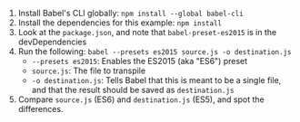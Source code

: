 1. Install Babel's CLI globally: `npm install --global babel-cli`
2. Install the dependencies for this example: `npm install`
3. Look at the `package.json`, and note that `babel-preset-es2015` is in the devDependencies
4. Run the following: `babel --presets es2015 source.js -o destination.js`
	* `--presets es2015`: Enables the ES2015 (aka "ES6") preset
	* `source.js`: The file to transpile
	* `-o destination.js`: Tells Babel that this is meant to be a single file, and that the result should be saved as `destination.js`
5. Compare `source.js` (ES6) and `destination.js` (ES5), and spot the differences.

